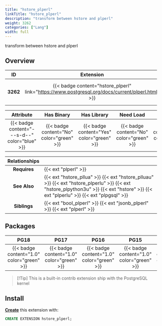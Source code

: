 ```yaml
---
title: "hstore_plperl"
linkTitle: "hstore_plperl"
description: "transform between hstore and plperl"
weight: 3262
categories: ["Lang"]
width: full
---
```


transform between hstore and plperl

## Overview

|    ID    | Extension |  Package   | Version |        Category        |           License            |       Language       |
|:--------:|:---------:|:----------:|:-------:|:----------------------:|:----------------------------:|:--------------------:|
| **3262** | {{< badge content="hstore_plperl" link="https://www.postgresql.org/docs/current/plperl.html" >}} | {{< ext "hstore_plperl" "plperl" >}} | `1.0` | {{< category "LANG" >}} | {{< license "PostgreSQL" >}} | {{< language "C" >}} |


|  Attribute | Has Binary | Has Library | Need Load | Has DDL | Relocatable | Trusted |
|:----------:|:----------:|:-----------:|:---------:|:-------:|:-----------:|:-------:|
| {{< badge content="---s-d--" color="blue" >}} | {{< badge content="No" color="green" >}} | {{< badge content="Yes" color="green" >}} | {{< badge content="No" color="green" >}} | {{< badge content="Yes" color="green" >}} | {{< badge content="no" color="red" >}} | {{< badge content="no" color="red" >}} |


| **Relationships** |   |
|:-----------------:|:----|
|   **Requires**    | {{< ext "plperl" >}} |
|   **See Also**    | {{< ext "hstore_pllua" >}} {{< ext "hstore_plluau" >}} {{< ext "hstore_plperlu" >}} {{< ext "hstore_plpython3u" >}} {{< ext "hstore" >}} {{< ext "plperlu" >}} {{< ext "plpgsql" >}} |
|    **Siblings**   | {{< ext "bool_plperl" >}} {{< ext "jsonb_plperl" >}} {{< ext "plperl" >}} |


## Packages

| **PG18** | **PG17** | **PG16** | **PG15** | **PG14** |
|:--------:|:--------:|:--------:|:--------:|:--------:|
| {{< badge content="1.0" color="green" >}} | {{< badge content="1.0" color="green" >}} | {{< badge content="1.0" color="green" >}} | {{< badge content="1.0" color="green" >}} | {{< badge content="1.0" color="green" >}} |

> [!Tip] This is a built-in contrib extension ship with the PostgreSQL kernel


## Install

[**Create**](https://ext.pgsty.com/usage/create) this extension with:

```sql
CREATE EXTENSION hstore_plperl;
```
